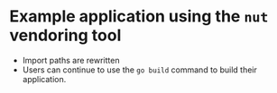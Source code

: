 # Example application using the `nut` vendoring tool

* Import paths are rewritten
* Users can continue to use the `go build` command to build their application.

